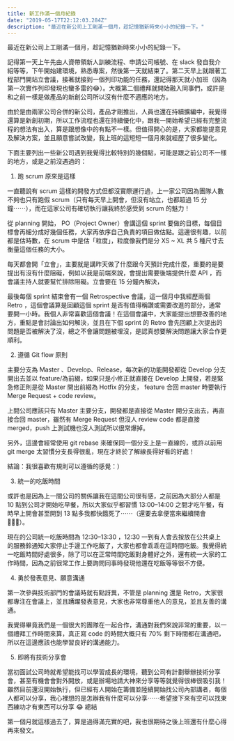 ```yaml
---
title: 新工作滿一個月紀錄
date: "2019-05-17T22:12:03.284Z"
description: "最近在新公司上工剛滿一個月，趁記憶猶新時來小小的紀錄一下。"
---
```


最近在新公司上工剛滿一個月，趁記憶猶新時來小小的紀錄一下。

記得第一天上午先由人資帶領新人訓練流程、申請公司帳號、在 slack 發自我介紹等等，下午開始建環境，熟悉專案，然後第一天就結束了。第二天早上就跟著工程部門開站立會議，接著就接到一個列印功能的任務，還記得那天就小加班（因為第一次實作列印發現也蠻多雷的😂）。大概第二個禮拜就開始融入同事們，或許是和之前一樣是做產品的新創公司所以沒有什麼不適應的地方。

由於是由兩家公司合併的新公司，產品才剛推出，人員也還在持續擴編中，我覺得還算是新創初期，所以工作流程也還在持續優化中，跟我一開始希望已經有完整流程的想法有出入，算是跟想像中的有點不一樣。但值得開心的是，大家都能提意見及解決方案，並且願意嘗試改變，我上班的這短短一個月來就經歷了很多變化。

下面主要列出一些新公司遇到我覺得比較特別的幾個點，可能是跟之前公司不一樣的地方，或是之前沒遇過的：

1. 跑 scrum 原來是這樣

一直聽說有 scrum 這樣的開發方式但都沒實際運行過，上一家公司因為團隊人數不夠也只有跑假 scrum（只有每天早上開會，但沒有站立，也都超過 15 分鐘⋯⋯），而在這家公司有確切執行讓我終於感受到 scrum 的魅力！

從 planning 開始， PO（Project Owner）會講這個 sprint 要做的目標，每個目標會再細分成好幾個任務，大家再依序自己負責的項目做估點。這邊很有趣，以前都是估時數，在 scrum 中是估「粒度」，粒度像我們是分 XS ~ XL 共 5 種尺寸去衡量這個任務的大小。

每天都會開「立會」，主要就是講昨天做了什麼跟今天預計完成什麼，重要的是要提出有沒有什麼阻礙，例如以我是前端來說，會提出需要後端提供什麼 API ，而會議主持人就要幫忙排除阻礙。立會要在 15 分鐘內解決，

最後每個 sprint 結束會有一個 Retrospective 會議，這一個月中我經歷兩個 Retro ，這個會議算是回顧這個 sprint 是否有值得稱讚或需要改進的部分，通常要開一小時。我個人非常喜歡這個會議！在這個會議中，大家能提出想要改善的地方，重點是會討論出如何解決，並且在下個 sprint 的 Retro 會先回顧上次提出的問題是否被解決了沒，總之不會讓問題被埋沒，是認真想要解決問題讓大家合作更順利。

2. 遵循 Git flow 原則

主要分支為 Master 、Develop、Release，每次新的功能開發都從 Develop 分支開出去並以 feature/為前綴，如果只是小修正就直接在 Develop 上開發，若是緊急修正則是從 Master 開出前綴為 Hotfix 的分支， feature 合回 master 時要執行 Merge Request + code review。

上間公司應該只有 Master 主要分支，開發都是直接從 Master 開分支出去，再直接合回 master，雖然有 Merge Request 但沒人 review code 都是直接 merged，push 上測試機也沒人測試所以很常爆掉。

另外，這邊會經常使用 git rebase 來確保同一個分支上是一直線的，或許以前用 git merge 太習慣分支長得很亂，現在才終於了解線長得好看的好處！

結論：我很喜歡有規則可以遵循的感覺：）

3. 統一的吃飯時間

或許也是因為上一間公司的關係讓我在這間公司很有感，之前因為大部分人都是 10 點到公司才開始吃早餐，所以大家似乎都習慣 13:00–14:00 之間才吃午餐，有時早上開會甚至開到 13 點多我都快餓死了⋯⋯（還要去拿便當來繼續開會 🤷🏼‍♀️）。

現在的公司統一吃飯時間為 12:30–13:30 ，12:30 一到有人會去按放在公共桌上的服務鈴通知大家停止手邊工作吃飯了，大家也都會乖乖在這時間吃飯。我覺得統一吃飯時間好處很多，除了可以在正常時間吃飯對身體好之外，還有統一大家的工作時間，因為之前很常工作上要詢問同事時發現他還在吃飯等等很不方便。

4. 勇於發表意見、願意溝通

第一次參與技術部門的會議時就有點訝異，不管是 planning 還是 Retro，大家很都專注在會議上，並且踴躍發表意見，大家也非常尊重他人的意見，並且友善的溝通。

我覺得畢竟我們是一個很大的團隊在一起合作，溝通對我們來說非常的重要，以一個禮拜工作時間來算，真正寫 code 的時間大概只有 70% 剩下時間都在溝通吧，所以在這邊應該也能學習良好的溝通能力。

5. 即將有技術分享會

當初面試公司時就希望能找可以學習成長的環境，聽到公司有計劃舉辦技術分享會，甚至有機會會對外開放，或是辦場地請大神來分享等等就覺得很棒很吸引我！
雖然目前還沒開始執行，但已經有人開始在籌備並陸續開始找公司內部講者，每個人都可以分享，我心裡想的是怎辦我有什麼可以分享⋯⋯希望接下來有空可以找東西練功才有東西可以分享 😂
總結

第一個月就這樣過去了，算是過得滿充實的吧，我也很期待之後上班還有什麼心得再來發文。